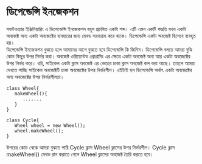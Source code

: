 # ডিপেন্ডেন্সি ইনজেকশন
সফটওয়্যার ইঞ্জিনিয়ারিং এ ডিপেন্ডেন্সি ইনজেকশন বহুল প্রচলিত একটা শব্দ। এটি এমন একটি পদ্ধতি যখন একটা অবজেক্ট অন্য একটা অবজেক্টের ব্যবহারের জন্য মেথড সরবারাহ করে থাকে। ডিপেন্ডেন্সি একটা অবজেক্ট হিসেবে ব্যবহৃত হয়।             
ডিপেন্ডেন্সি ইনজেকশন বুঝতে হলে আমাদের আগে বুঝতে হবে ডিপেন্ডেন্সি কি জিনিস। ডিপেন্ডেন্সি বলতে আমরা বুঝি কোন কিছুর উপর নির্ভর করা। অবজেক্ট ওরিয়েন্টেড প্রোগ্রামিং এর ক্ষেত্রে একটা অবজেক্ট অন্য আর একটা অবজেক্টের উপর নির্ভর করে। ধরি, সাইকেল একটা ক্লাস অবজেক্ট এর ভেতরে চাকা ক্লাস অবজেক্ট কল করা আছে। তাহলে আমরা দেখতে পাচ্ছি সাইকেল অবজেক্টটি চাকা অবজেক্টের উপর নির্ভরশীল। এইটাই হল ডিপেন্ডেন্সি অর্থাৎ একটা অবজেক্টের অন্য অবজেক্টের উপর নির্ভরশীলতা।            
```
class Wheel{
   makeWheel(){
      .......
   }
}

class Cycle{
   Wheel wheel = new Wheel();
   wheel.makeWheel();
}
```
উপরের কোড থেকে আমরা বুঝতে পারি Cycle ক্লাস Wheel ক্লাসের উপর নির্ভরশীল। Cycle ক্লাস makeWheel() মেথড রান করাতে গেলে Wheel ক্লাসের অবজেক্ট তৈরি করতে হবে। 